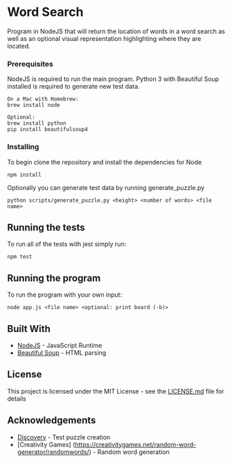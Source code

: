 # Word Search

Program in NodeJS that will return the location of words in a word search as well as an optional visual representation highlighting where they are located.

### Prerequisites

NodeJS is required to run the main program. Python 3 with Beautiful Soup installed is required to generate new test data.

```
On a Mac with Homebrew:
brew install node

Optional:
brew install python
pip install beautifulsoup4
```

### Installing

To begin clone the repository and install the dependencies for Node


```
npm install
```

Optionally you can generate test data by running generate_puzzle.py

```
python scripts/generate_puzzle.py <height> <number of words> <file name>
```

## Running the tests

To run all of the tests with jest simply run:

```
npm test
```

## Running the program

To run the program with your own input:

```
node app.js <file name> <optional: print board (-b)>
```

## Built With

* [NodeJS](https://nodejs.org/) - JavaScript Runtime
* [Beautiful Soup](https://www.crummy.com/software/BeautifulSoup/bs4/doc/) - HTML parsing

## License

This project is licensed under the MIT License - see the [LICENSE.md](LICENSE.md) file for details

## Acknowledgements

* [Discovery](http://puzzlemaker.discoveryeducation.com/WordSearchSetupForm.asp) - Test puzzle creation
* [Creativity Games] (https://creativitygames.net/random-word-generator/randomwords/) - Random word generation
